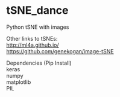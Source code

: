 # tSNE_dance
Python tSNE with images


Other links to tSNEs:
<br>
http://ml4a.github.io/
<br>
https://github.com/genekogan/image-tSNE
<br>

Dependencies (Pip Install)<br>
keras<br>
numpy<br>
matplotlib<br>
PIL

